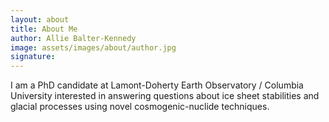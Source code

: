 ```yaml
---
layout: about
title: About Me
author: Allie Balter-Kennedy
image: assets/images/about/author.jpg
signature: 
---
```


I am a PhD candidate at Lamont-Doherty Earth Observatory / Columbia University interested
in answering questions about ice sheet stabilities and glacial processes using novel 
cosmogenic-nuclide techniques. 